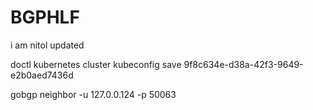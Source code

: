 # BGPHLF
i am nitol updated

doctl kubernetes cluster kubeconfig save 9f8c634e-d38a-42f3-9649-e2b0aed7436d



gobgp neighbor -u 127.0.0.124 -p 50063